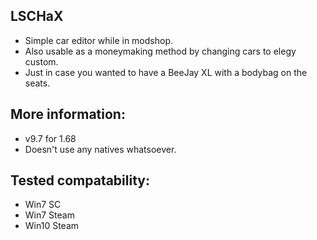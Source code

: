 ## LSCHaX

- Simple car editor while in modshop.
- Also usable as a moneymaking method by changing cars to elegy custom.
- Just in case you wanted to have a BeeJay XL with a bodybag on the seats.

## More information:
- v9.7 for 1.68
- Doesn't use any natives whatsoever.

## Tested compatability:
- Win7 SC
- Win7 Steam
- Win10 Steam
